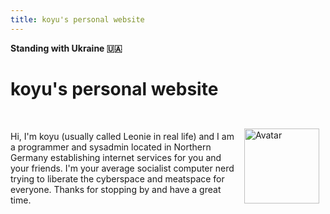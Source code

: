 ```yaml
---
title: koyu's personal website
---
```


<div class="article-meta">
<b>Standing with Ukraine 🇺🇦️</b>
<h1>koyu's personal website</h1>
</div>

<br>
<img src="/avatar.png" alt="Avatar" height="120" style="float:right;padding:10px;" class="avatar">

Hi, I'm koyu (usually called Leonie in real life) and I am a programmer and sysadmin located in Northern Germany establishing internet services for you and your friends. I'm your average socialist computer nerd trying to liberate the cyberspace and meatspace for everyone. Thanks for stopping by and have a great time.
